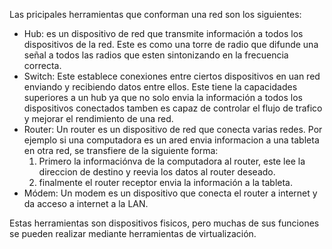 Las pricipales herramientas que conforman una red son los siguientes: 

- Hub: es un dispositivo de red que transmite información a todos los dispositivos de la red. Este es como una torre de radio que difunde una señal a todos las radios que esten sintonizando en la frecuencia correcta.
- Switch: Este establece conexiones entre ciertos dispositivos en uan red enviando y recibiendo datos entre ellos. Este tiene la capacidades superiores a un hub ya que no solo envia la información a todos los dispositivos conectados tamben es capaz de controlar el flujo de trafico y mejorar el rendimiento de una red.
- Router: Un router es un dispositivo de red que conecta varias redes. Por ejemplo si una computadora es un ared envia informacion a una tableta en otra red, se transfiere de la siguiente forma:
  1. Primero la informaciónva de la computadora al router, este lee la direccion de destino y reevia los datos al router deseado.
  2. finalmente el router receptor envia la información a la tableta.
- Módem: Un modem es un dispositivo que conecta el router a internet y da acceso a internet a la LAN.

Estas herramientas son dispositivos fisicos, pero muchas de sus funciones se pueden realizar mediante herramientas de virtualización. 
